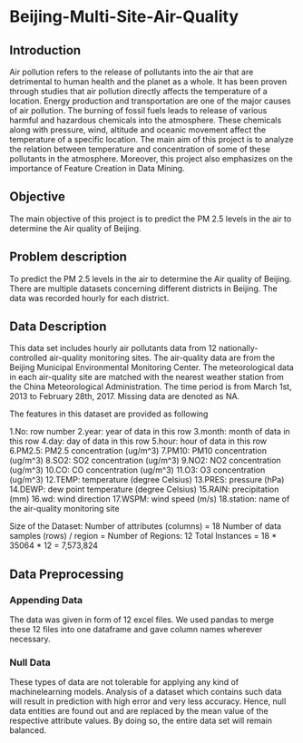 # Beijing-Multi-Site-Air-Quality

## Introduction
Air pollution refers to the release of pollutants into the air that are detrimental to human health and the planet as a whole. It has been proven through studies that air pollution directly affects the temperature of a location. Energy production and transportation are one of the major causes of air pollution. The burning of fossil fuels leads to release of various harmful and hazardous chemicals into the atmosphere. These chemicals along with pressure, wind, altitude and oceanic movement affect the temperature of a specific location. The main aim of this project is to analyze the relation between temperature and concentration of some of these pollutants in the atmosphere. Moreover, this project also emphasizes on the importance of Feature Creation in Data Mining.

## Objective
The main objective of this project is to predict the PM 2.5 levels in the air to determine the Air quality of Beijing.

## Problem description

To predict the PM 2.5 levels in the air to determine the Air quality of Beijing. There are multiple datasets concerning different districts in Beijing. The data was recorded hourly for each district.
 
## Data Description
This data set includes hourly air pollutants data from 12 nationally-controlled air-quality monitoring sites. The air-quality data are from the Beijing Municipal Environmental Monitoring Center. The meteorological data in each air-quality site are matched with the nearest weather station from the China Meteorological Administration. The time period is from March 1st, 2013 to February 28th, 2017. Missing data are denoted as NA.

The features in this dataset are provided as following

1.No: row number
2.year: year of data in this row
3.month: month of data in this row
4.day: day of data in this row
5.hour: hour of data in this row
6.PM2.5: PM2.5 concentration (ug/m^3)
7.PM10: PM10 concentration (ug/m^3)
8.SO2: SO2 concentration (ug/m^3)
9.NO2: NO2 concentration (ug/m^3)
10.CO: CO concentration (ug/m^3)
11.O3: O3 concentration (ug/m^3)
12.TEMP: temperature (degree Celsius)
13.PRES: pressure (hPa)
14.DEWP: dew point temperature (degree Celsius)
15.RAIN: precipitation (mm)
16.wd: wind direction
17.WSPM: wind speed (m/s)
18.station: name of the air-quality monitoring site

Size of the Dataset:
Number of attributes (columns) = 18
Number of data samples (rows) / region = 
Number of Regions: 12
Total Instances = 18 * 35064 * 12 = 7,573,824

## Data Preprocessing
### Appending Data
The data was given in form of 12 excel files. We used pandas to merge these 12 files into one dataframe and gave column names wherever necessary.
### Null Data
These types of data are not tolerable for applying any kind of machinelearning models. Analysis of a dataset which contains such data will result in prediction
with high error and very less accuracy. Hence, null data entities are found out and are replaced by the mean value of the respective attribute values. By doing so, the entire data set will remain balanced.
